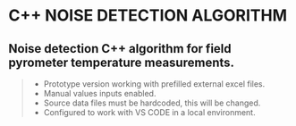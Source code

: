 # C++ NOISE DETECTION ALGORITHM 

## Noise detection C++ algorithm for field pyrometer temperature measurements.

> - Prototype version working with prefilled external excel files.
> - Manual values inputs enabled.
> - Source data files must be hardcoded, this will be changed.
> - Configured to work with VS CODE in a local environment.